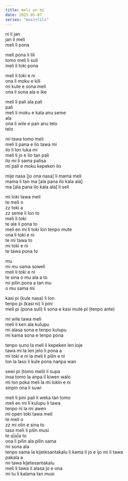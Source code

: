 ```yaml
---
title: meli en mi
date: 2025-05-07
series: "musi+lili"
---
```


ni li jan  
jan li meli  
meli li pona  

meli pona li lili  
tomo meli li suli  
meli li toki pona  

meli li toki e ni  
ona li moku e kili  
mi kute e sona meli  
ona li sona ala e ike  

meli li pali ala pali  
pali  
meli li moku e kala anu seme  
ala  
ona li wile e pan anu telo  
telo  

mi tawa tomo meli  
meli li pana e ilo tawa mi  
ilo li lon luka mi  
meli li jo e ilo tan pali  
ilo mi li sama palisa  
mi pali e moku kepeken ilo  

mije nasa [jo ona nasa] li mama meli  
mama li tan ma [ala pana ilo kala ala]  
ma [ala pana ilo kala ala] li seli  

mi toki tawa meli  
te meli o  
zz toki a  
zz seme li lon to  
meli li toki  
te ale li pona to  
meli en mi li toki lon tenpo mute  
ona li toki e ni  
te mi tawa to  
mi toki e ni  
te tawa pona to  

mu  
mi mu sama soweli  
meli li toki e ni  
te sina o mu ala a to  
mi pilin pona a tan mu  
o mu sama mi  

kasi pi (kule nasa) li lon  
tenpo pi (kasi ni) li pini  
meli pi (pona suli) li sona e kasi mute pi (tenpo ante)  

mi wile tawa meli  
meli li ken ala kulupu  
mi alasa sona e tenpo kulupu  
mi kama sona e tenpo pona  

tenpo suno la meli li kepeken len loje  
tawa mi la len jelo li pona a  
mi toki e ni la meli li pilin e ni  
lon la laso li kule pona nanpa wan  

sewi pi (tomo meli) li supa  
insa tomo la anpa li kiwen walo  
mi lon poka meli la mi lukin e ni  
sinpin ona li suwi  

meli li pini pali li weka tan tomo  
meli en mi li kulupu li tawa  
tenpo ni la mi awen  
mi open toki tawa meli  
te meli o  
zz mi olin e sina to  
taso meli li pilin musi  
te a|a|a to  
ona li pilin ala pilin sama  
mi sona ala  
tenpo sama la kijetesantakalu li kama li jo e ijo mi li tawa  
pakala a  
mi tawa kijetesantakalu  
meli li tawa li alasa jo e ona  
mi tu li kalama tan musi  
